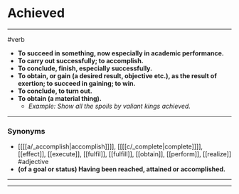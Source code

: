 # Achieved
---
#verb
- **To succeed in something, now especially in academic performance.**
- **To carry out successfully; to accomplish.**
- **To conclude, finish, especially successfully.**
- **To obtain, or gain (a desired result, objective etc.), as the result of exertion; to succeed in gaining; to win.**
- **To conclude, to turn out.**
- **To obtain (a material thing).**
	- _Example: Show all the spoils by valiant kings achieved._
---
### Synonyms
- [[[[a/_accomplish|accomplish]]]], [[[[c/_complete|complete]]]], [[effect]], [[execute]], [[fulfil]], [[fulfill]], [[obtain]], [[perform]], [[realize]]
#adjective
- **(of a goal or status) Having been reached, attained or accomplished.**
---
---
